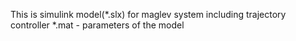 This is simulink model(*.slx) for maglev system including trajectory controller
*.mat - parameters of the model
